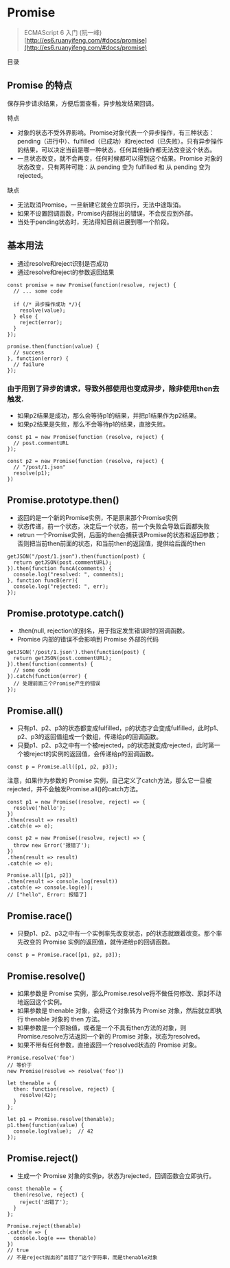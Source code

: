 # Promise

> ECMAScript 6 入门 (阮一峰) [http://es6.ruanyifeng.com/#docs/promise](http://es6.ruanyifeng.com/#docs/promise)

目录



## Promise 的特点

保存异步请求结果，方便后面查看，异步触发结果回调。

特点

- 对象的状态不受外界影响。Promise对象代表一个异步操作，有三种状态：pending（进行中）、fulfilled（已成功）和rejected（已失败）。只有异步操作的结果，可以决定当前是哪一种状态，任何其他操作都无法改变这个状态。
- 一旦状态改变，就不会再变，任何时候都可以得到这个结果。Promise 对象的状态改变，只有两种可能：从 pending 变为 fulfilled 和 从 pending 变为 rejected。

缺点

- 无法取消Promise，一旦新建它就会立即执行，无法中途取消。
- 如果不设置回调函数，Promise内部抛出的错误，不会反应到外部。
- 当处于pending状态时，无法得知目前进展到哪一个阶段。

## 基本用法

- 通过resolve和reject识别是否成功
- 通过resolve和reject的参数返回结果

```
const promise = new Promise(function(resolve, reject) {
  // ... some code

  if (/* 异步操作成功 */){
    resolve(value);
  } else {
    reject(error);
  }
});

promise.then(function(value) {
  // success
}, function(error) {
  // failure
});
```

### 由于用到了异步的请求，导致外部使用也变成异步，除非使用then去触发.

- 如果p2结果是成功，那么会等待p1的结果，并把p1结果作为p2结果。
- 如果p2结果是失败，那么不会等待p1的结果，直接失败。

```
const p1 = new Promise(function (resolve, reject) {
  // post.commentURL
});

const p2 = new Promise(function (resolve, reject) {
  // "/post/1.json"
  resolve(p1);
})
```

## Promise.prototype.then()

- 返回的是一个新的Promise实例，不是原来那个Promise实例
- 状态传递，前一个状态，决定后一个状态，前一个失败会导致后面都失败
- retrun 一个Promise实例，后面的then会捕获该Promise的状态和返回参数；否则把当前then前面的状态，和当前then的返回值，提供给后面的then

```
getJSON("/post/1.json").then(function(post) {
  return getJSON(post.commentURL);
}).then(function funcA(comments) {
  console.log("resolved: ", comments);
}, function funcB(err){
  console.log("rejected: ", err);
});
```

## Promise.prototype.catch()

- .then(null, rejection)的别名，用于指定发生错误时的回调函数。
- Promise 内部的错误不会影响到 Promise 外部的代码

```
getJSON('/post/1.json').then(function(post) {
  return getJSON(post.commentURL);
}).then(function(comments) {
  // some code
}).catch(function(error) {
  // 处理前面三个Promise产生的错误
});
```

## Promise.all()

- 只有p1、p2、p3的状态都变成fulfilled，p的状态才会变成fulfilled，此时p1、p2、p3的返回值组成一个数组，传递给p的回调函数。
- 只要p1、p2、p3之中有一个被rejected，p的状态就变成rejected，此时第一个被reject的实例的返回值，会传递给p的回调函数。

```
const p = Promise.all([p1, p2, p3]);
```

注意，如果作为参数的 Promise 实例，自己定义了catch方法，那么它一旦被rejected，并不会触发Promise.all()的catch方法。

```
const p1 = new Promise((resolve, reject) => {
  resolve('hello');
})
.then(result => result)
.catch(e => e);

const p2 = new Promise((resolve, reject) => {
  throw new Error('报错了');
})
.then(result => result)
.catch(e => e);

Promise.all([p1, p2])
.then(result => console.log(result))
.catch(e => console.log(e));
// ["hello", Error: 报错了]
```

## Promise.race()

- 只要p1、p2、p3之中有一个实例率先改变状态，p的状态就跟着改变。那个率先改变的 Promise 实例的返回值，就传递给p的回调函数。

```
const p = Promise.race([p1, p2, p3]);
```

## Promise.resolve()

- 如果参数是 Promise 实例，那么Promise.resolve将不做任何修改、原封不动地返回这个实例。
- 如果参数是 thenable 对象，会将这个对象转为 Promise 对象，然后就立即执行 thenable 对象的 then 方法。
- 如果参数是一个原始值，或者是一个不具有then方法的对象，则Promise.resolve方法返回一个新的 Promise 对象，状态为resolved。
- 如果不带有任何参数，直接返回一个resolved状态的 Promise 对象。

```
Promise.resolve('foo')
// 等价于
new Promise(resolve => resolve('foo'))
```

```
let thenable = {
  then: function(resolve, reject) {
    resolve(42);
  }
};

let p1 = Promise.resolve(thenable);
p1.then(function(value) {
  console.log(value);  // 42
});
```

## Promise.reject()

- 生成一个 Promise 对象的实例p，状态为rejected，回调函数会立即执行。

```
const thenable = {
  then(resolve, reject) {
    reject('出错了');
  }
};

Promise.reject(thenable)
.catch(e => {
  console.log(e === thenable)
})
// true
// 不是reject抛出的“出错了”这个字符串，而是thenable对象
```

